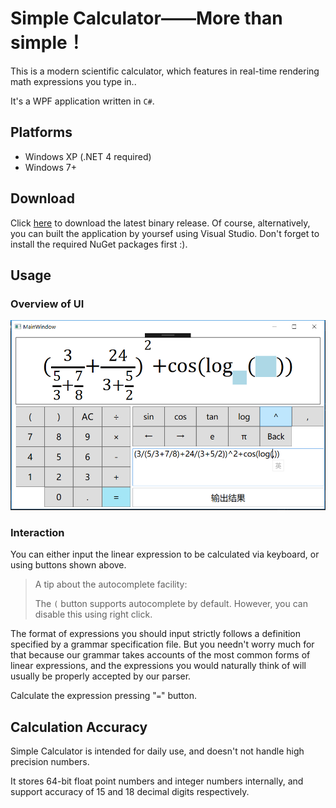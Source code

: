 # Simple Calculator——More than simple！
This is a modern scientific calculator, which features in real-time rendering math expressions you type in..

It's a WPF application written in `C#`.
## Platforms
- Windows XP (.NET 4 required)
- Windows 7+
## Download
Click [here](https://github.com/Calculator-Project-Group/simple-calculator/releases/download/v1.0.0.0/calculator.zip) to download the latest binary release.
Of course, alternatively, you can built the application by yoursef using Visual Studio. Don't forget to install the required NuGet packages first :).
## Usage
### Overview of UI
![UI](docs/ui.png)
### Interaction
You can either input the linear expression to be calculated via keyboard, or using buttons shown above.
> A tip about the autocomplete facility:
>
> The `(` button supports autocomplete by default. However, you can disable this using right click.

The format of expressions you should input strictly follows a definition specified by a grammar specification file. But you needn't worry much for that because our grammar takes accounts of the most common forms of linear expressions, and the expressions you would naturally think of will usually be properly accepted by our parser.

Calculate the expression pressing "`=`" button.

## Calculation Accuracy

Simple Calculator is intended for daily use, and doesn't not handle high precision numbers. 

It stores 64-bit float point numbers and integer numbers internally, and support accuracy of 15 and 18 decimal digits respectively.